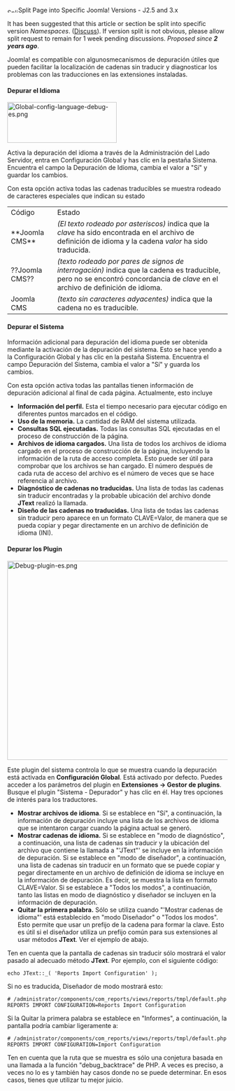 <!-- Filename: Debugging_a_translation / Display title: Depurar una traducción -->

<img
src="https://docs.joomla.org/images/thumb/6/69/Split-icon.png/25px-Split-icon.png"
decoding="async"
srcset="https://docs.joomla.org/images/thumb/6/69/Split-icon.png/38px-Split-icon.png 1.5x, https://docs.joomla.org/images/thumb/6/69/Split-icon.png/50px-Split-icon.png 2x"
data-file-width="200" data-file-height="67" width="25" height="8"
alt="Split-icon.png" />Split Page into Specific Joomla! Versions - J2.5
and 3.x

It has been suggested that this article or section be split into
specific version
*Namespaces*.
(<a
href="https://docs.joomla.org/index.php?title=Talk:Debugging_a_translation/es&amp;action=edit&amp;redlink=1"
class="new"
title="Talk:Debugging a translation/es (page does not exist)">Discuss</a>).
If version split is not obvious, please allow split request to remain
for 1 week pending discussions. <span class="small">*Proposed since **2
years ago***.</span>


Joomla! es compatible con algunosmecanismos de depuración útiles que
pueden facilitar la localización de cadenas sin traducir y diagnosticar
los problemas con las traducciones en las extensiones instaladas.

#### Depurar el Idioma

<img
src="https://docs.joomla.org/images/thumb/a/ac/Global-config-language-debug-es.png/250px-Global-config-language-debug-es.png"
decoding="async"
srcset="https://docs.joomla.org/images/thumb/a/ac/Global-config-language-debug-es.png/375px-Global-config-language-debug-es.png 1.5x, https://docs.joomla.org/images/a/ac/Global-config-language-debug-es.png 2x"
data-file-width="410" data-file-height="152" width="250" height="93"
alt="Global-config-language-debug-es.png" />

Activa la depuración del idioma a través de la Administración del Lado
Servidor, entra en Configuración Global y has clic en la pestaña
Sistema. Encuentra el campo la Depuración de Idioma, cambia el valor a
"Sí" y guardar los cambios.

Con esta opción activa todas las cadenas traducibles se muestra rodeado
de caracteres especiales que indican su estado

|                    |                                                                                                                                                                               |
|--------------------|-------------------------------------------------------------------------------------------------------------------------------------------------------------------------------|
| Código             | Estado                                                                                                                                                                        |
| \*\*Joomla CMS\*\* | *(El texto rodeado por asteriscos)* indica que la *clave* ha sido encontrada en el archivo de definición de idioma y la cadena *valor* ha sido traducida.                     |
| ??Joomla CMS??     | *(texto rodeado por pares de signos de interrogación)* indica que la cadena es traducible, pero no se encontró concordancia de *clave* en el archivo de definición de idioma. |
| Joomla CMS         | *(texto sin caracteres adyacentes)* indica que la cadena no es traducible.                                                                                                    |

#### Depurar el Sistema

Información adicional para depuración del idioma puede ser obtenida
mediante la activación de la depuración del sistema. Esto se hace yendo
a la Configuración Global y has clic en la pestaña Sistema. Encuentra el
campo Depuración del Sistema, cambia el valor a "Sí" y guarda los
cambios.

Con esta opción activa todas las pantallas tienen información de
depuración adicional al final de cada página. Actualmente, esto incluye

- **Información del perfil.** Esta el tiempo necesario para ejecutar
  código en diferentes puntos marcados en el código.
- **Uso de la memoria.** La cantidad de RAM del sistema utilizada.
- **Consultas SQL ejecutadas.** Todas las consultas SQL ejecutadas en el
  proceso de construcción de la página.
- **Archivos de idioma cargados.** Una lista de todos los archivos de
  idioma cargado en el proceso de construcción de la página, incluyendo
  la información de la ruta de acceso completa. Esto puede ser útil para
  comprobar que los archivos se han cargado. El número después de cada
  ruta de acceso del archivo es el número de veces que se hace
  referencia al archivo.
- **Diagnóstico de cadenas no traducidas.** Una lista de todas las
  cadenas sin traducir encontradas y la probable ubicación del archivo
  donde **JText** realizó la llamada.
- **Diseño de las cadenas no traducidas.** Una lista de todas las
  cadenas sin traducir pero aparece en un formato CLAVE=Valor, de manera
  que se pueda copiar y pegar directamente en un archivo de definición
  de idioma (INI).

#### Depurar los Plugin

<img src="https://docs.joomla.org/images/c/c2/Debug-plugin-es.png"
decoding="async" data-file-width="580" data-file-height="455"
width="580" height="455" alt="Debug-plugin-es.png" />

Este plugin del sistema controla lo que se muestra cuando la depuración
está activada en **Configuración Global**. Está activado por defecto.
Puedes acceder a los parámetros del plugin en **Extensiones → Gestor de
plugins**. Busque el plugin "Sistema - Depurador" y has clic en él. Hay
tres opciones de interés para los traductores.

- **Mostrar archivos de idioma**. Si se establece en "Sí", a
  continuación, la información de depuración incluye una lista de los
  archivos de idioma que se intentaron cargar cuando la página actual se
  generó.
- **Mostrar cadenas de idioma.** Si se establece en "modo de
  diagnóstico", a continuación, una lista de cadenas sin traducir y la
  ubicación del archivo que contiene la llamada a "'JText"' se incluye
  en la información de depuración. Si se establece en "modo de
  diseñador", a continuación, una lista de cadenas sin traducir en un
  formato que se puede copiar y pegar directamente en un archivo de
  definición de idioma se incluye en la información de depuración. Es
  decir, se muestra la lista en formato CLAVE=Valor. Si se establece a
  "Todos los modos", a continuación, tanto las listas en modo de
  diagnóstico y diseñador se incluyen en la información de depuración.
- **Quitar la primera palabra.** Sólo se utiliza cuando "'Mostrar
  cadenas de idioma"' está establecido en "modo Diseñador" o "Todos los
  modos". Esto permite que usar un prefijo de la cadena para formar la
  clave. Esto es útil si el diseñador utiliza un prefijo común para sus
  extensiones al usar métodos **JText**. Ver el ejemplo de abajo.

Ten en cuenta que la pantalla de cadenas sin traducir sólo mostrará el
valor pasado al adecuado método **JText**. Por ejemplo, con el siguiente
código:

    echo JText::_( 'Reports Import Configuration' );

Si no es traducida, Diseñador de modo mostrará esto:

    # /administrator/components/com_reports/views/reports/tmpl/default.php
    REPORTS IMPORT CONFIGURATION=Reports Import Configuration

Si la Quitar la primera palabra se establece en "Informes", a
continuación, la pantalla podría cambiar ligeramente a:

    # /administrator/components/com_reports/views/reports/tmpl/default.php
    REPORTS IMPORT CONFIGURATION=Import Configuration

Ten en cuenta que la ruta que se muestra es sólo una conjetura basada en
una llamada a la función "debug_backtrace" de PHP. A veces es preciso, a
veces no lo es y también hay casos donde no se puede determinar. En esos
casos, tienes que utilizar tu mejor juicio.
